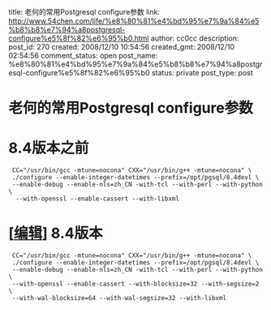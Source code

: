 title: 老何的常用Postgresql configure参数
link: http://www.54chen.com/life/%e8%80%81%e4%bd%95%e7%9a%84%e5%b8%b8%e7%94%a8postgresql-configure%e5%8f%82%e6%95%b0.html
author: cc0cc
description: 
post_id: 270
created: 2008/12/10 10:54:56
created_gmt: 2008/12/10 02:54:56
comment_status: open
post_name: %e8%80%81%e4%bd%95%e7%9a%84%e5%b8%b8%e7%94%a8postgresql-configure%e5%8f%82%e6%95%b0
status: private
post_type: post

# 老何的常用Postgresql configure参数

# 8.4版本之前
    
    
     CC="/usr/bin/gcc -mtune=nocona" CXX="/usr/bin/g++ -mtune=nocona" \ 
     ./configure --enable-integer-datetimes --prefix=/opt/pgsql/8.4devl \
     --enable-debug --enable-nls=zh_CN -with-tcl --with-perl --with-python \
      --with-openssl --enable-cassert --with-libxml

# [[编辑](http://10.62.164.49/wiki/index.php?title=%E8%80%81%E4%BD%95%E7%9A%84%E5%B8%B8%E7%94%A8Postgresql_configure%E5%8F%82%E6%95%B0&action=edit&section=2)] 8.4版本
    
    
     CC="/usr/bin/gcc -mtune=nocona" CXX="/usr/bin/g++ -mtune=nocona" \ 
     ./configure --enable-integer-datetimes --prefix=/opt/pgsql/8.4devl \
     --enable-debug --enable-nls=zh_CN -with-tcl --with-perl --with-python \
     --with-openssl --enable-cassert --with-blocksize=32 --with-segsize=2 \
     --with-wal-blocksize=64 --with-wal-segsize=32 --with-libxml
